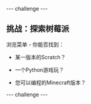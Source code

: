 \--- challenge \---

## 挑战：探索树莓派

浏览菜单 - 你能否找到：

+ 某一版本的Scratch？

+ 一个Python游戏玩？

+ 您可以编程的Minecraft版本？

\--- challenge \---